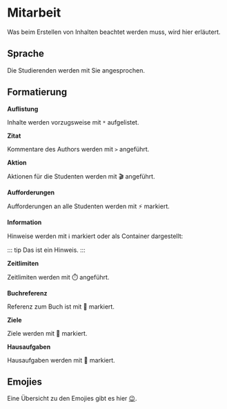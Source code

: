 
# Mitarbeit

Was beim Erstellen von Inhalten beachtet werden muss, wird hier erläutert.

## Sprache

Die Studierenden werden mit Sie angesprochen.

## Formatierung

**Auflistung**

Inhalte werden vorzugsweise mit `*` aufgelistet.

**Zitat**

Kommentare des Authors werden mit `>` angeführt.

**Aktion**

Aktionen für die Studenten werden mit 🎬 angeführt.

**Aufforderungen**

Aufforderungen an alle Studenten werden mit ⚡ markiert.

**Information**

Hinweise werden mit ℹ️ markiert oder als Container dargestellt:

::: tip
Das ist ein Hinweis.
:::

**Zeitlimiten**

Zeitlimiten werden mit ⏱️ angeführt.

**Buchreferenz**

Referenz zum Buch ist mit 📖 markiert.

**Ziele**

Ziele werden mit 🎯 markiert.

**Hausaufgaben**

Hausaufgaben werden mit 📝 markiert.

## Emojies

Eine Übersicht zu den Emojies gibt es hier [😉](😉%20Emojis.md).
